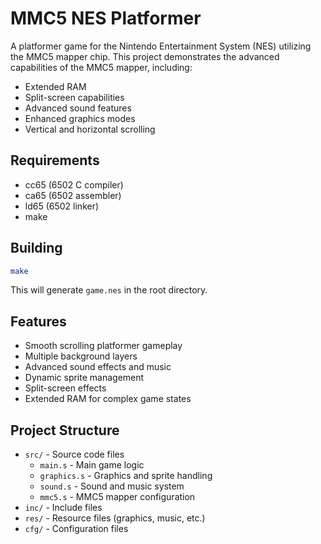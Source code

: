 # MMC5 NES Platformer

A platformer game for the Nintendo Entertainment System (NES) utilizing the MMC5 mapper chip. This project demonstrates the advanced capabilities of the MMC5 mapper, including:

- Extended RAM
- Split-screen capabilities
- Advanced sound features
- Enhanced graphics modes
- Vertical and horizontal scrolling

## Requirements

- cc65 (6502 C compiler)
- ca65 (6502 assembler)
- ld65 (6502 linker)
- make

## Building

```bash
make
```

This will generate `game.nes` in the root directory.

## Features

- Smooth scrolling platformer gameplay
- Multiple background layers
- Advanced sound effects and music
- Dynamic sprite management
- Split-screen effects
- Extended RAM for complex game states

## Project Structure

- `src/` - Source code files
  - `main.s` - Main game logic
  - `graphics.s` - Graphics and sprite handling
  - `sound.s` - Sound and music system
  - `mmc5.s` - MMC5 mapper configuration
- `inc/` - Include files
- `res/` - Resource files (graphics, music, etc.)
- `cfg/` - Configuration files 